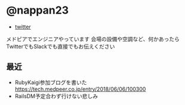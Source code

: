 # @nappan23

* [twitter](https://twitter.com/nappan23)

メドピアでエンジニアやっています
会場の設備や空調など、何かあったらTwitterでもSlackでも直接でもお伝えください

## 最近
- RubyKaigi参加ブログを書いた https://tech.medpeer.co.jp/entry/2018/06/06/100300
- RailsDM予定合わず行けない悲しみ
